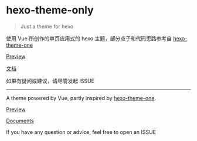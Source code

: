 # hexo-theme-only

> Just a theme for hexo

使用 Vue 所创作的单页应用式的 hexo 主题，部分点子和代码思路参考自 [hexo-theme-one](https://github.com/EYHN/hexo-theme-one)

[Preview](https://lazzzis.github.io)

[文档](./docs/README.md)

如果有疑问或建议，请尽管发起 ISSUE

---

A theme powered by Vue, partly inspired by [hexo-theme-one](https://github.com/EYHN/hexo-theme-one).

[Preview](https://lazzzis.github.io)

[Documents](./docs/english/README.md)

If you have any question or advice, feel free to open an ISSUE
